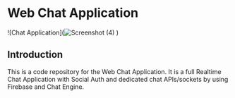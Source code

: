 # Web Chat Application

![Chat Application](![Screenshot (4)](https://user-images.githubusercontent.com/65323658/185397507-8c9eeb41-88d1-4d98-aa4c-a63770e2dc30.png)
)

## Introduction

This is a code repository for the Web Chat Application. It is a full Realtime Chat Application with Social Auth and dedicated chat APIs/sockets by using Firebase and Chat Engine.


